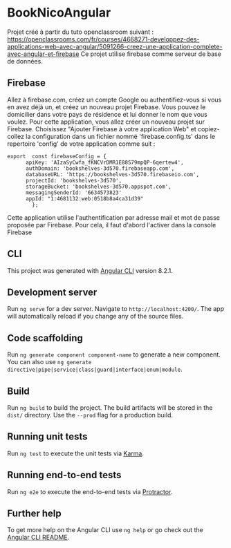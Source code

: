 # BookNicoAngular

Projet créé à partir du tuto openclassroom suivant : https://openclassrooms.com/fr/courses/4668271-developpez-des-applications-web-avec-angular/5091266-creez-une-application-complete-avec-angular-et-firebase
Ce projet utilise firebase comme serveur de base de données.

## Firebase

Allez à firebase.com, créez un compte Google ou authentifiez-vous si vous en avez déjà un, et créez un nouveau projet Firebase.  Vous pouvez le domicilier dans votre pays de résidence et lui donner le nom que vous voulez.
Pour cette application, vous allez créer un nouveau projet sur Firebase.
Choisissez "Ajouter Firebase à votre application Web" et copiez-collez la configuration dans un fichier nommé 'firebase.config.ts' dans le repertoire 'config' de votre application comme suit :
```
export 	const firebaseConfig = {
      apiKey: 'AIzaSyCwfa_fKNCVrDMR1E88S79mpQP-6qertew4',
      authDomain: 'bookshelves-3d570.firebaseapp.com',
      databaseURL: 'https://bookshelves-3d570.firebaseio.com',
      projectId: 'bookshelves-3d570',
      storageBucket: 'bookshelves-3d570.appspot.com',
      messagingSenderId: '6634573823'
      appId: "1:4681132:web:0518b8a4ca31d39"
		};
```

Cette application utilise l'authentification par adresse mail et mot de passe proposée par Firebase.  Pour cela, il faut d'abord l'activer dans la console Firebase 

## CLI

This project was generated with [Angular CLI](https://github.com/angular/angular-cli) version 8.2.1.

## Development server

Run `ng serve` for a dev server. Navigate to `http://localhost:4200/`. The app will automatically reload if you change any of the source files.

## Code scaffolding

Run `ng generate component component-name` to generate a new component. You can also use `ng generate directive|pipe|service|class|guard|interface|enum|module`.

## Build

Run `ng build` to build the project. The build artifacts will be stored in the `dist/` directory. Use the `--prod` flag for a production build.

## Running unit tests

Run `ng test` to execute the unit tests via [Karma](https://karma-runner.github.io).

## Running end-to-end tests

Run `ng e2e` to execute the end-to-end tests via [Protractor](http://www.protractortest.org/).

## Further help

To get more help on the Angular CLI use `ng help` or go check out the [Angular CLI README](https://github.com/angular/angular-cli/blob/master/README.md).

